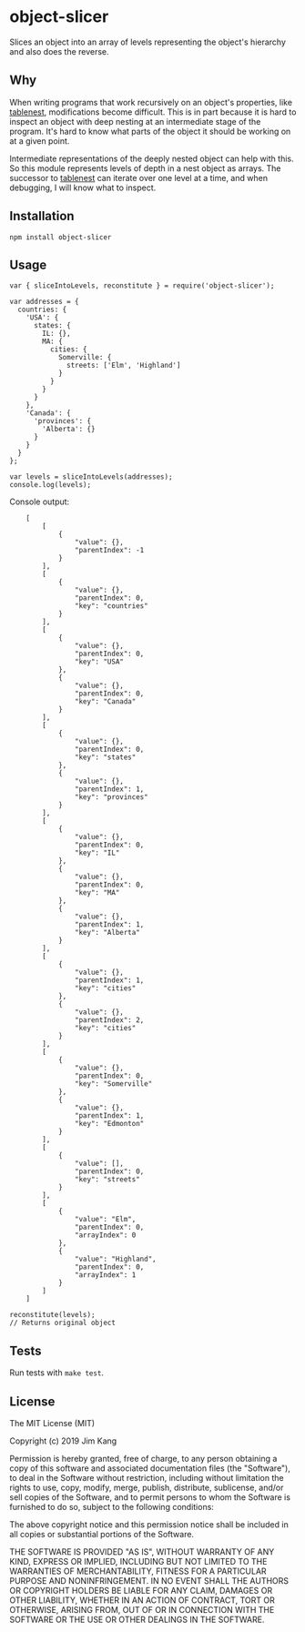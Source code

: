object-slicer
==================

Slices an object into an array of levels representing the object's hierarchy and also does the reverse.

Why
---

When writing programs that work recursively on an object's properties, like [tablenest](https://github.com/jimkang/tablenest), modifications become difficult. This is in part because it is hard to inspect an object with deep nesting at an intermediate stage of the program. It's hard to know what parts of the object it should be working on at a given point.

Intermediate representations of the deeply nested object can help with this. So this module represents levels of depth in a nest object as arrays. The successor to [tablenest](https://github.com/jimkang/tablenest) can iterate over one level at a time, and when debugging, I will know what to inspect.

Installation
------------

    npm install object-slicer

Usage
-----

    var { sliceIntoLevels, reconstitute } = require('object-slicer');

    var addresses = {
      countries: {
        'USA': {
          states: {
            IL: {},
            MA: {
              cities: {
                Somerville: {
                  streets: ['Elm', 'Highland']
                }
              }
            }
          }
        },
        'Canada': {
          'provinces': {
            'Alberta': {}
          }
        }
      }
    };

    var levels = sliceIntoLevels(addresses);
    console.log(levels);

Console output:

		[
			[
				{
					"value": {},
					"parentIndex": -1
				}
			],
			[
				{
					"value": {},
					"parentIndex": 0,
					"key": "countries"
				}
			],
			[
				{
					"value": {},
					"parentIndex": 0,
					"key": "USA"
				},
				{
					"value": {},
					"parentIndex": 0,
					"key": "Canada"
				}
			],
			[
				{
					"value": {},
					"parentIndex": 0,
					"key": "states"
				},
				{
					"value": {},
					"parentIndex": 1,
					"key": "provinces"
				}
			],
			[
				{
					"value": {},
					"parentIndex": 0,
					"key": "IL"
				},
				{
					"value": {},
					"parentIndex": 0,
					"key": "MA"
				},
				{
					"value": {},
					"parentIndex": 1,
					"key": "Alberta"
				}
			],
			[
				{
					"value": {},
					"parentIndex": 1,
					"key": "cities"
				},
				{
					"value": {},
					"parentIndex": 2,
					"key": "cities"
				}
			],
			[
				{
					"value": {},
					"parentIndex": 0,
					"key": "Somerville"
				},
				{
					"value": {},
					"parentIndex": 1,
					"key": "Edmonton"
				}
			],
			[
				{
					"value": [],
					"parentIndex": 0,
					"key": "streets"
				}
			],
			[
				{
					"value": "Elm",
					"parentIndex": 0,
					"arrayIndex": 0
				},
				{
					"value": "Highland",
					"parentIndex": 0,
					"arrayIndex": 1
				}
			]
		]

    reconstitute(levels);
    // Returns original object 

Tests
-----

Run tests with `make test`.

License
-------

The MIT License (MIT)

Copyright (c) 2019 Jim Kang

Permission is hereby granted, free of charge, to any person obtaining a copy
of this software and associated documentation files (the "Software"), to deal
in the Software without restriction, including without limitation the rights
to use, copy, modify, merge, publish, distribute, sublicense, and/or sell
copies of the Software, and to permit persons to whom the Software is
furnished to do so, subject to the following conditions:

The above copyright notice and this permission notice shall be included in
all copies or substantial portions of the Software.

THE SOFTWARE IS PROVIDED "AS IS", WITHOUT WARRANTY OF ANY KIND, EXPRESS OR
IMPLIED, INCLUDING BUT NOT LIMITED TO THE WARRANTIES OF MERCHANTABILITY,
FITNESS FOR A PARTICULAR PURPOSE AND NONINFRINGEMENT. IN NO EVENT SHALL THE
AUTHORS OR COPYRIGHT HOLDERS BE LIABLE FOR ANY CLAIM, DAMAGES OR OTHER
LIABILITY, WHETHER IN AN ACTION OF CONTRACT, TORT OR OTHERWISE, ARISING FROM,
OUT OF OR IN CONNECTION WITH THE SOFTWARE OR THE USE OR OTHER DEALINGS IN
THE SOFTWARE.
